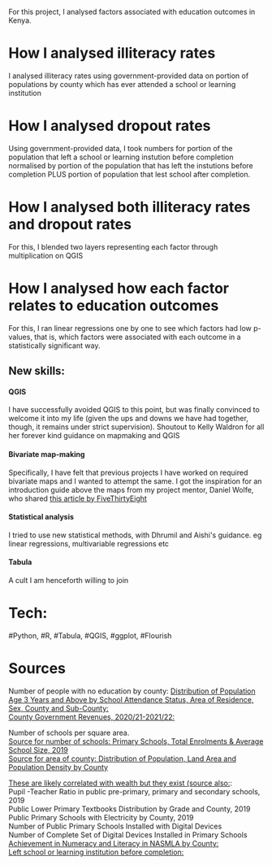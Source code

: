 For this project, I analysed factors associated with education outcomes in Kenya. 

# How I analysed illiteracy rates

I analysed illiteracy rates using government-provided data on portion of populations by county which has ever attended a school or learning institution

# How I analysed dropout rates

Using government-provided data, I took numbers for portion of the population that left a school or learning instution before completion normalised by portion of the population that has left the instutions before completion PLUS portion of population that lest school after completion. 

# How I analysed both illiteracy rates and dropout rates

For this, I blended two layers representing each factor through multiplication on QGIS

# How I analysed how each factor relates to education outcomes

For this, I ran linear regressions one by one to see which factors had low p-values, that is, which factors were associated with each outcome in a statistically significant way.

## New skills:

#### QGIS
I have successfully avoided QGIS to this point, but was finally convinced to welcome it into my life (given the ups and downs we have had together, though, it remains under strict supervision). 
Shoutout to Kelly Waldron for all her forever kind guidance on mapmaking and QGIS

#### Bivariate map-making
Specifically, I have felt that previous projects I have worked on required bivariate maps and I wanted to attempt the same. 
I got the inspiration for an introduction guide above the maps from my project mentor, Daniel Wolfe, who shared [this article by FiveThirtyEight](https://projects.fivethirtyeight.com/abortion-driving-distance/)

#### Statistical analysis
I tried to use new statistical methods, with Dhrumil and Aishi's guidance. eg linear regressions, multivariable regressions etc

#### Tabula
A cult I am henceforth willing to join

# Tech:
#Python, #R, #Tabula, #QGIS, #ggplot, #Flourish

# Sources
Number of people with no education by county: 
[Distribution of Population Age 3 Years and Above by School Attendance Status, Area of Residence, Sex, County and Sub-County:](https://s3-eu-west-1.amazonaws.com/s3.sourceafrica.net/documents/119795/VOLUME-IV-KPHC-2019.pdf)<br/>
[County Government Revenues, 2020/21-2021/22:](https://www.knbs.or.ke/wp-content/uploads/2022/05/2022-Economic-Survey1.pdf)<br/>

Number of schools per square area.<br/>
[Source for number of schools: Primary Schools, Total Enrolments & Average School Size, 2019](https://africacheck.org/sites/default/files/Kenya-Basic-Education-Statistical-Booklet-2019.pdf)<br/>
[Source for area of county: Distribution of Population, Land Area and Population Density by County](https://www.knbs.or.ke/2019-kenya-population-and-housing-census-results/) <br/>

[These are likely correlated with wealth but they exist (source also:](https://africacheck.org/sites/default/files/Kenya-Basic-Education-Statistical-Booklet-2019.pdf):<br/>
Pupil -Teacher Ratio in public pre-primary, primary and secondary schools, 2019<br/>
Public Lower Primary Textbooks Distribution by Grade and County, 2019<br/>
Public Primary Schools with Electricity by County, 2019<br/>
Number of Public Primary Schools Installed with Digital Devices<br/>
Number of Complete Set of Digital Devices Installed in Primary Schools<br/>
[Achievement in Numeracy and Literacy in NASMLA by County:](https://africacheck.org/sites/default/files/Kenya-Basic-Education-Statistical-Booklet-2019.pdf)<br/>
[Left school or learning institution before completion:](https://s3-eu-west-1.amazonaws.com/s3.sourceafrica.net/documents/119795/VOLUME-IV-KPHC-2019.pdf)<br/>





